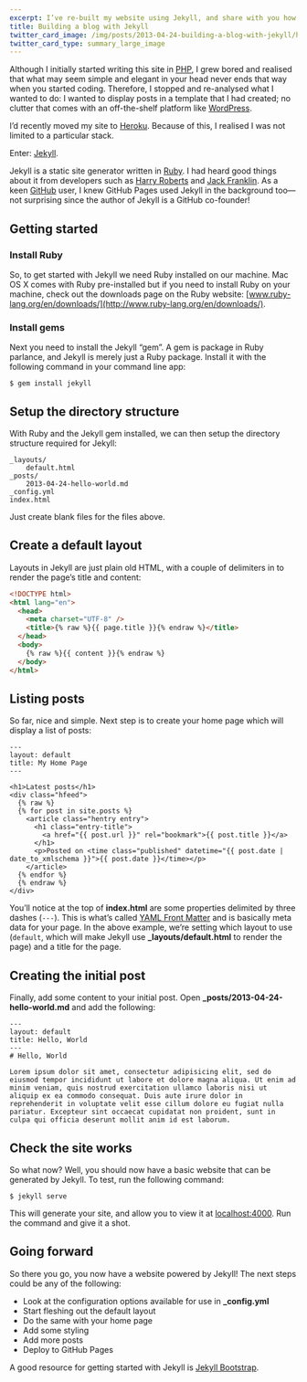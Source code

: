 ```yaml
---
excerpt: I’ve re-built my website using Jekyll, and share with you how.
title: Building a blog with Jekyll
twitter_card_image: /img/posts/2013-04-24-building-a-blog-with-jekyll/hello-world.png
twitter_card_type: summary_large_image
---
```

<p class="lead">Although I initially started writing this site in <a href="http://php.net/" rel="external noopener">PHP</a>, I grew bored and realised that what may seem simple and elegant in your head never ends that way when you started coding.
  Therefore, I stopped and re-analysed what I wanted to do: I wanted to display posts in a template that I had created; no clutter that comes with an off-the-shelf platform like <a href="http://wordpress.org/" rel="external nofollow">WordPress</a>.</p>

I’d recently moved my site to [Heroku](http://heroku.com/).
Because of this, I realised I was not limited to a particular stack.

Enter: [Jekyll](https://github.com/mojombo/jekyll).

Jekyll is a static site generator written in [Ruby](http://www.ruby-lang.org/).
I had heard good things about it from developers such as [Harry Roberts](http://csswizardry.com/) and [Jack Franklin](http://jackfranklin.co.uk/).
As a keen [GitHub](http://github.com/) user, I knew GitHub Pages used Jekyll in the background too—not surprising since the author of Jekyll is a GitHub co-founder!

## Getting started

### Install Ruby
So, to get started with Jekyll we need Ruby installed on our machine.
Mac OS X comes with Ruby pre-installed but if you need to install Ruby on your machine, check out the downloads page on the Ruby website: [www.ruby-lang.org/en/downloads/](http://www.ruby-lang.org/en/downloads/).

### Install gems
Next you need to install the Jekyll “gem”.
A gem is package in Ruby parlance, and Jekyll is merely just a Ruby package.
Install it with the following command in your command line app:

```
$ gem install jekyll
```

## Setup the directory structure

With Ruby and the Jekyll gem installed, we can then setup the directory structure required for Jekyll:

```
_layouts/
    default.html
_posts/
    2013-04-24-hello-world.md
_config.yml
index.html
```

Just create blank files for the files above.

## Create a default layout

Layouts in Jekyll are just plain old HTML, with a couple of delimiters in to render the page’s title and content:

```html
<!DOCTYPE html>
<html lang="en">
  <head>
    <meta charset="UTF-8" />
    <title>{% raw %}{{ page.title }}{% endraw %}</title>
  </head>
  <body>
    {% raw %}{{ content }}{% endraw %}
  </body>
</html>
```

## Listing posts

So far, nice and simple.
Next step is to create your home page which will display a list of posts:

```liquid
---
layout: default
title: My Home Page
---

<h1>Latest posts</h1>
<div class="hfeed">
  {% raw %}
  {% for post in site.posts %}
    <article class="hentry entry">
      <h1 class="entry-title">
        <a href="{{ post.url }}" rel="bookmark">{{ post.title }}</a>
      </h1>
      <p>Posted on <time class="published" datetime="{{ post.date | date_to_xmlschema }}">{{ post.date }}</time></p>
    </article>
  {% endfor %}
  {% endraw %}
</div>
```

You’ll notice at the top of **index.html** are some properties delimited by three dashes (`---`).
This is what’s called [YAML Front Matter](https://github.com/mojombo/jekyll/wiki/YAML-Front-Matter) and is basically meta data for your page.
In the above example, we’re setting which layout to use (`default`, which will make Jekyll use **_layouts/default.html** to render the page) and a title for the page.

## Creating the initial post

Finally, add some content to your initial post. Open **_posts/2013-04-24-hello-world.md** and add the following:

```liquid
---
layout: default
title: Hello, World
---
# Hello, World

Lorem ipsum dolor sit amet, consectetur adipisicing elit, sed do eiusmod tempor incididunt ut labore et dolore magna aliqua. Ut enim ad minim veniam, quis nostrud exercitation ullamco laboris nisi ut aliquip ex ea commodo consequat. Duis aute irure dolor in reprehenderit in voluptate velit esse cillum dolore eu fugiat nulla pariatur. Excepteur sint occaecat cupidatat non proident, sunt in culpa qui officia deserunt mollit anim id est laborum.
```

## Check the site works

So what now?
Well, you should now have a basic website that can be generated by Jekyll.
To test, run the following command:

```
$ jekyll serve
```

This will generate your site, and allow you to view it at [localhost:4000](http://localhost:4000). Run the command and give it a shot.

<figure>
  <amp-img
    src="/img/posts/2013-04-24-building-a-blog-with-jekyll/hello-world.png"
    alt="Hello, world"
    width="880"
    height="680"
    layout="responsive"
  />
</figure>

## Going forward

So there you go, you now have a website powered by Jekyll! The next steps could be any of the following:

* Look at the configuration options available for use in **_config.yml**
* Start fleshing out the default layout
* Do the same with your home page
* Add some styling
* Add more posts
* Deploy to GitHub Pages

A good resource for getting started with Jekyll is [Jekyll Bootstrap](http://jekyllbootstrap.com/usage/jekyll-quick-start.html).
